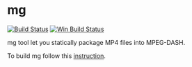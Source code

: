 # mg

[![Build Status](https://travis-ci.org/mediagoom/mg.svg?branch=master)](https://travis-ci.org/mediagoom/mg)
[![Win Build Status](https://ci.appveyor.com/api/projects/status/github/mediagoom/mg?branch=dev-win&svg=true)](https://ci.appveyor.com/project/aseduto/mg)

mg tool let you statically package MP4 files into MPEG-DASH.

To build mg follow this [instruction](https://github.com/mediagoom/mg/wiki/Build).
